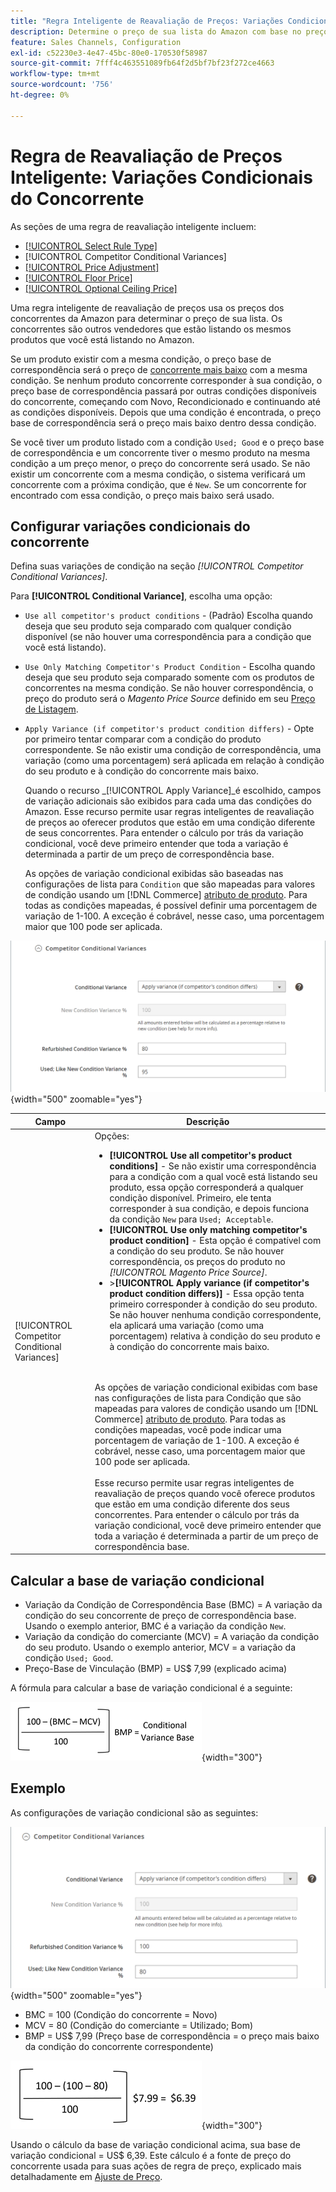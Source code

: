 ```yaml
---
title: "Regra Inteligente de Reavaliação de Preços: Variações Condicionais do Concorrente"
description: Determine o preço de sua lista do Amazon com base no preço do concorrente e na condição do produto criando uma regra inteligente de reprecificação.
feature: Sales Channels, Configuration
exl-id: c52230e3-4e47-45bc-80e0-170530f58987
source-git-commit: 7fff4c463551089fb64f2d5bf7bf23f272ce4663
workflow-type: tm+mt
source-wordcount: '756'
ht-degree: 0%

---
```


# Regra de Reavaliação de Preços Inteligente: Variações Condicionais do Concorrente

As seções de uma regra de reavaliação inteligente incluem:

- [[!UICONTROL Select Rule Type]](./intelligent-repricing-rules.md)
- [!UICONTROL Competitor Conditional Variances]
- [[!UICONTROL Price Adjustment]](./price-adjustment.md)
- [[!UICONTROL Floor Price]](./floor-price.md)
- [[!UICONTROL Optional Ceiling Price]](./optional-ceiling-price.md)

Uma regra inteligente de reavaliação de preços usa os preços dos concorrentes da Amazon para determinar o preço de sua lista. Os concorrentes são outros vendedores que estão listando os mesmos produtos que você está listando no Amazon.

Se um produto existir com a mesma condição, o preço base de correspondência será o preço de [concorrente mais baixo](./lowest-competitor-pricing.md) com a mesma condição. Se nenhum produto concorrente corresponder à sua condição, o preço base de correspondência passará por outras condições disponíveis do concorrente, começando com Novo, Recondicionado e continuando até as condições disponíveis. Depois que uma condição é encontrada, o preço base de correspondência será o preço mais baixo dentro dessa condição.

Se você tiver um produto listado com a condição `Used; Good` e o preço base de correspondência e um concorrente tiver o mesmo produto na mesma condição a um preço menor, o preço do concorrente será usado. Se não existir um concorrente com a mesma condição, o sistema verificará um concorrente com a próxima condição, que é `New`. Se um concorrente for encontrado com essa condição, o preço mais baixo será usado.

## Configurar variações condicionais do concorrente

Defina suas variações de condição na seção _[!UICONTROL Competitor Conditional Variances]_.

Para **[!UICONTROL Conditional Variance]**, escolha uma opção:

- `Use all competitor's product conditions` - (Padrão) Escolha quando deseja que seu produto seja comparado com qualquer condição disponível (se não houver uma correspondência para a condição que você está listando).

- `Use Only Matching Competitor's Product Condition` - Escolha quando deseja que seu produto seja comparado somente com os produtos de concorrentes na mesma condição. Se não houver correspondência, o preço do produto será o _Magento Price Source_ definido em seu [Preço de Listagem](./listing-price.md).

- `Apply Variance (if competitor's product condition differs)` - Opte por primeiro tentar comparar com a condição do produto correspondente. Se não existir uma condição de correspondência, uma variação (como uma porcentagem) será aplicada em relação à condição do seu produto e à condição do concorrente mais baixo.

  Quando o recurso _[!UICONTROL Apply Variance]_é escolhido, campos de variação adicionais são exibidos para cada uma das condições do Amazon. Esse recurso permite usar regras inteligentes de reavaliação de preços ao oferecer produtos que estão em uma condição diferente de seus concorrentes. Para entender o cálculo por trás da variação condicional, você deve primeiro entender que toda a variação é determinada a partir de um preço de correspondência base.

  As opções de variação condicional exibidas são baseadas nas configurações de lista para `Condition` que são mapeadas para valores de condição usando um [!DNL Commerce] [atributo de produto](https://experienceleague.adobe.com/docs/commerce-admin/catalog/product-attributes/product-attributes.html). Para todas as condições mapeadas, é possível definir uma porcentagem de variação de 1-100. A exceção é cobrável, nesse caso, uma porcentagem maior que 100 pode ser aplicada.

![Regra inteligente de reavaliação de preços - Variações condicionais do concorrente](assets/amazon-competitor-cond-variances.png){width="500" zoomable="yes"}

| Campo | Descrição |
|-----------------------------------------------|------------------------------------------------------------------------------------------------------------------------------------------------------------------------------------------------------------------------------------------------------------------------------------------------------------------------------------------------------------------------------------------------------------------------------------------------------------------------------------------------------------------------------------------------------------------------------------------------------------------------------------------------------------------------------------------------------------------------------------------------------------------------------------------------------------------------------------------------------------------------------------------------------------------------------------------------------------------------------------------------------------------------------------------------------------------------------------------------------------------------------------------------------------------------------------------------------------------------------------------------------------------------------------------------------------------------------------------------------------------------------------------------------------------------------------------------------------------------------------------------------------------------------------------------------------------------------------------------------------------------------------------------|
| [!UICONTROL Competitor Conditional Variances] | Opções: <ul><li>**[!UICONTROL Use all competitor's product conditions]** - Se não existir uma correspondência para a condição com a qual você está listando seu produto, essa opção corresponderá a qualquer condição disponível. Primeiro, ele tenta corresponder à sua condição, e depois funciona da condição `New` para `Used; Acceptable`.</li><li>**[!UICONTROL Use only matching competitor's product condition]** - Esta opção é compatível com a condição do seu produto. Se não houver correspondência, os preços do produto no _[!UICONTROL Magento Price Source]_.</li><li>>**[!UICONTROL Apply variance (if competitor's product condition differs)]** - Essa opção tenta primeiro corresponder à condição do seu produto. Se não houver nenhuma condição correspondente, ela aplicará uma variação (como uma porcentagem) relativa à condição do seu produto e à condição do concorrente mais baixo.</li></ul><br><br>As opções de variação condicional exibidas com base nas configurações de lista para Condição que são mapeadas para valores de condição usando um [!DNL Commerce] [atributo de produto](https://experienceleague.adobe.com/docs/commerce-admin/catalog/product-attributes/product-attributes.html). Para todas as condições mapeadas, você pode indicar uma porcentagem de variação de 1-100. A exceção é cobrável, nesse caso, uma porcentagem maior que 100 pode ser aplicada.<br><br>Esse recurso permite usar regras inteligentes de reavaliação de preços quando você oferece produtos que estão em uma condição diferente dos seus concorrentes. Para entender o cálculo por trás da variação condicional, você deve primeiro entender que toda a variação é determinada a partir de um preço de correspondência base. |

## Calcular a base de variação condicional

- Variação da Condição de Correspondência Base (BMC) = A variação da condição do seu concorrente de preço de correspondência base. Usando o exemplo anterior, BMC é a variação da condição `New`.
- Variação da condição do comerciante (MCV) = A variação da condição do seu produto. Usando o exemplo anterior, MCV = a variação da condição `Used; Good`.
- Preço-Base de Vinculação (BMP) = US$ 7,99 (explicado acima)

A fórmula para calcular a base de variação condicional é a seguinte:

![fórmula de cálculo de base de variação condicional](assets/amazon-cond-variance-calc-1.png){width="300"}

## Exemplo

As configurações de variação condicional são as seguintes:

![exemplo de configurações de variação condicional](assets/amazon-cond-variances.png){width="500" zoomable="yes"}

- BMC = 100 (Condição do concorrente = Novo)
- MCV = 80 (Condição do comerciante = Utilizado; Bom)
- BMP = US$ 7,99 (Preço base de correspondência = o preço mais baixo da condição do concorrente correspondente)

![exemplo de cálculo de base de variação condicional](assets/amazon-cond-variance-calc-2.png){width="300"}

Usando o cálculo da base de variação condicional acima, sua base de variação condicional = US$ 6,39. Este cálculo é a fonte de preço do concorrente usada para suas ações de regra de preço, explicado mais detalhadamente em [Ajuste de Preço](./price-adjustment.md).

